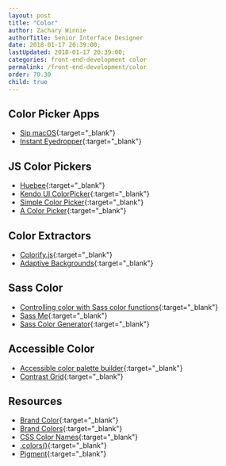 ```yaml
---
layout: post
title: "Color"
author: Zachary Winnie
authorTitle: Senior Interface Designer
date: 2018-01-17 20:39:00;
lastUpdated: 2018-01-17 20:39:00;
categories: front-end-development color
permalink: /front-end-development/color
order: 70.30
child: true
---
```


## Color Picker Apps

* [Sip macOS](https://sipapp.io/){:target="_blank"}
* [Instant Eyedropper](http://instant-eyedropper.com/){:target="_blank"}

## JS Color Pickers

* [Huebee](http://huebee.buzz/){:target="_blank"}
* [Kendo UI ColorPicker](https://demos.telerik.com/kendo-ui/colorpicker/index){:target="_blank"}
* [Simple Color Picker](http://superguigui.github.io/simple-color-picker/){:target="_blank"}
* [A Color Picker](https://github.com/narsenico/a-color-picker){:target="_blank"}

## Color Extractors

* [Colorify.js](http://colorify.rocks/){:target="_blank"}
* [Adaptive Backgrounds](http://briangonzalez.github.io/jquery.adaptive-backgrounds.js/){:target="_blank"}

## Sass Color

* [Controlling color with Sass color functions](https://robots.thoughtbot.com/controlling-color-with-sass-color-functions){:target="_blank"}
* [Sass Me](http://jim-nielsen.com/sassme/){:target="_blank"}
* [Sass Color Generator](http://scg.ar-ch.org/){:target="_blank"}

## Accessible Color

* [Accessible color palette builder](https://toolness.github.io/accessible-color-matrix/){:target="_blank"}
* [Contrast Grid](http://contrast-grid.eightshapes.com/){:target="_blank"}

## Resources

* [Brand Color](http://brand-colors.com/){:target="_blank"}
* [Brand Colors](https://brandcolors.net/){:target="_blank"}
* [CSS Color Names](http://htmlcolorcodes.com/color-names/){:target="_blank"}
* [.colors()](https://dotcolors.co/){:target="_blank"}
* [Pigment](https://pigment.shapefactory.co/){:target="_blank"}